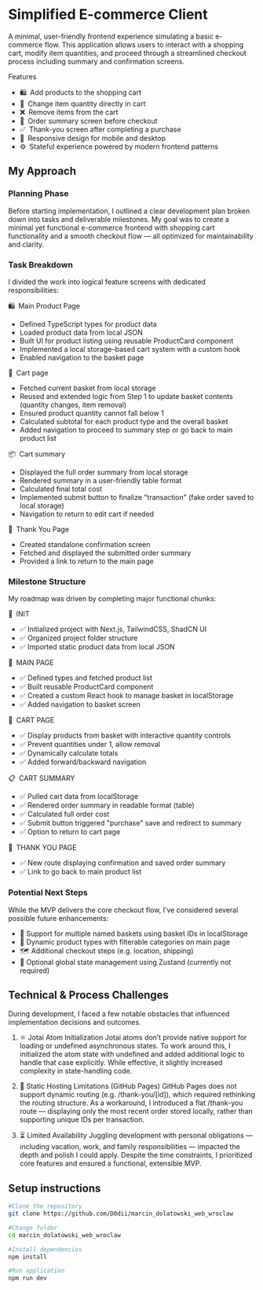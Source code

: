 # Simplified E-commerce Client

A minimal, user-friendly frontend experience simulating a basic e-commerce flow. This application allows users to interact with a shopping cart, modify item quantities, and proceed through a streamlined checkout process including summary and confirmation screens.

Features

- 🛍️ Add products to the shopping cart
- 🔢 Change item quantity directly in cart
- ❌ Remove items from the cart
- 📄 Order summary screen before checkout
- ✅ Thank-you screen after completing a purchase
- 📱 Responsive design for mobile and desktop
- ⚙️ Stateful experience powered by modern frontend patterns

## My Approach

### Planning Phase

Before starting implementation, I outlined a clear development plan broken down into tasks and deliverable milestones. My goal was to create a minimal yet functional e-commerce frontend with shopping cart functionality and a smooth checkout flow — all optimized for maintainability and clarity.

### Task Breakdown

I divided the work into logical feature screens with dedicated responsibilities:

🛍️ Main Product Page

- Defined TypeScript types for product data
- Loaded product data from local JSON
- Built UI for product listing using reusable ProductCard component
- Implemented a local storage–based cart system with a custom hook
- Enabled navigation to the basket page

🧺 Cart page

- Fetched current basket from local storage
- Reused and extended logic from Step 1 to update basket contents (quantity changes, item removal)
- Ensured product quantity cannot fall below 1
- Calculated subtotal for each product type and the overall basket
- Added navigation to proceed to summary step or go back to main product list

📦 Cart summary

- Displayed the full order summary from local storage
- Rendered summary in a user-friendly table format
- Calculated final total cost
- Implemented submit button to finalize "transaction" (fake order saved to local storage)
- Navigation to return to edit cart if needed

🎉 Thank You Page

- Created standalone confirmation screen
- Fetched and displayed the submitted order summary
- Provided a link to return to the main page

### Milestone Structure

My roadmap was driven by completing major functional chunks:

🧱 INIT

- ✅ Initialized project with Next.js, TailwindCSS, ShadCN UI
- ✅ Organized project folder structure
- ✅ Imported static product data from local JSON

📄 MAIN PAGE

- ✅ Defined types and fetched product list
- ✅ Built reusable ProductCard component
- ✅ Created a custom React hook to manage basket in localStorage
- ✅ Added navigation to basket screen

🛒 CART PAGE

- ✅ Display products from basket with interactive quantity controls
- ✅ Prevent quantities under 1, allow removal
- ✅ Dynamically calculate totals
- ✅ Added forward/backward navigation

📋 CART SUMMARY

- ✅ Pulled cart data from localStorage
- ✅ Rendered order summary in readable format (table)
- ✅ Calculated full order cost
- ✅ Submit button triggered "purchase" save and redirect to summary
- ✅ Option to return to cart page

🙌 THANK YOU PAGE

- ✅ New route displaying confirmation and saved order summary
- ✅ Link to go back to main product list

### Potential Next Steps

While the MVP delivers the core checkout flow, I’ve considered several possible future enhancements:

- 🛒 Support for multiple named baskets using basket IDs in localStorage
- 🧮 Dynamic product types with filterable categories on main page
- 🗺️ Additional checkout steps (e.g. location, shipping)
- 🧠 Optional global state management using Zustand (currently not required)

## Technical & Process Challenges

During development, I faced a few notable obstacles that influenced implementation decisions and outcomes.

1. ⚛️ Jotai Atom Initialization
   Jotai atoms don’t provide native support for loading or undefined asynchronous states. To work around this, I initialized the atom state with undefined and added additional logic to handle that case explicitly. While effective, it slightly increased complexity in state-handling code.

2. 🚫 Static Hosting Limitations (GitHub Pages)
   GitHub Pages does not support dynamic routing (e.g. /thank-you/[id]), which required rethinking the routing structure. As a workaround, I introduced a flat /thank-you route — displaying only the most recent order stored locally, rather than supporting unique IDs per transaction.

3. ⏳ Limited Availability
   Juggling development with personal obligations — including vacation, work, and family responsibilities — impacted the depth and polish I could apply. Despite the time constraints, I prioritized core features and ensured a functional, extensible MVP.

## Setup instructions

```bash
#Clone the repository
git clone https://github.com/D0dii/marcin_dolatowski_web_wroclaw

#Change folder
cd marcin_dolatowski_web_wroclaw

#Install dependencies
npm install

#Run application
npm run dev
```
